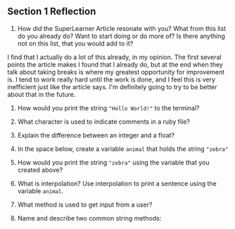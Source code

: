 ## Section 1 Reflection

1. How did the SuperLearner Article resonate with you? What from this list do you already do? Want to start doing or do more of? Is there anything not on this list, that you would add to it?

I find that I actually do a lot of this already, in my opinion. The first several points the article makes I found that I already do, but at the end when they talk about taking breaks is where my greatest opportunity for improvement is. I tend to work really hard until the work is done, and I feel this is very inefficient just like the article says. I'm definitely going to try to be better about that in the future.


1. How would you print the string `"Hello World!"` to the terminal?

1. What character is used to indicate comments in a ruby file?

1. Explain the difference between an integer and a float?

1. In the space below, create a variable `animal` that holds the string `"zebra"`

1. How would you print the string `"zebra"` using the variable that you created above?

1. What is interpolation? Use interpolation to print a sentence using the variable `animal`.

1. What method is used to get input from a user?

1. Name and describe two common string methods:
